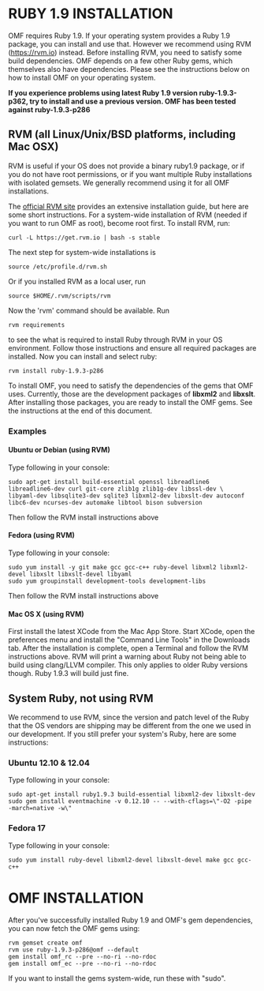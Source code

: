 # RUBY 1.9 INSTALLATION

OMF requires Ruby 1.9. If your operating system provides a Ruby 1.9 package, you can install and use that. However we recommend using RVM (https://rvm.io) instead. Before installing RVM, you need to satisfy some build dependencies. OMF depends on a few other Ruby gems, which themselves also have dependencies. Please see the instructions below on how to install OMF on your operating system.

__If you experience problems using latest Ruby 1.9 version ruby-1.9.3-p362, try to install and use a previous version. OMF has been tested against ruby-1.9.3-p286__

## RVM (all Linux/Unix/BSD platforms, including Mac OSX)

RVM is useful if your OS does not provide a binary ruby1.9 package, or if you do not have root permissions, or if you want multiple Ruby installations with isolated gemsets. We generally recommend using it for all OMF installations.

The [official RVM site](https://rvm.io) provides an extensive installation guide, but here are some short instructions. For a system-wide installation of RVM (needed if you want to run OMF as root), become root first. To install RVM, run:

    curl -L https://get.rvm.io | bash -s stable

The next step for system-wide installations is

    source /etc/profile.d/rvm.sh

Or if you installed RVM as a local user, run

    source $HOME/.rvm/scripts/rvm

Now the 'rvm' command should be available. Run

    rvm requirements

to see the what is required to install Ruby through RVM in your OS environment. Follow those instructions and ensure all required packages are installed.  Now you can install and select ruby:

    rvm install ruby-1.9.3-p286

To install OMF, you need to satisfy the dependencies of the gems that OMF uses. Currently, those are the development packages of **libxml2** and **libxslt**. After installing those packages, you are ready to install the OMF gems. See the instructions at the end of this document.

### Examples

#### Ubuntu or Debian (using RVM)

Type following in your console:

    sudo apt-get install build-essential openssl libreadline6 libreadline6-dev curl git-core zlib1g zlib1g-dev libssl-dev \
    libyaml-dev libsqlite3-dev sqlite3 libxml2-dev libxslt-dev autoconf libc6-dev ncurses-dev automake libtool bison subversion

Then follow the RVM install instructions above

#### Fedora (using RVM)

Type following in your console:

    sudo yum install -y git make gcc gcc-c++ ruby-devel libxml2 libxml2-devel libxslt libxslt-devel libyaml
    sudo yum groupinstall development-tools development-libs

Then follow the RVM install instructions above

#### Mac OS X (using RVM)

First install the latest XCode from the Mac App Store. Start XCode, open the preferences menu and install the "Command Line Tools" in the Downloads tab. After the installation is complete, open a Terminal and follow the RVM instructions above. RVM will print a warning about Ruby not being able to build using clang/LLVM compiler. This only applies to older Ruby versions though. Ruby 1.9.3 will build just fine.

## System Ruby, not using RVM

We recommend to use RVM, since the version and patch level of the Ruby that the OS vendors are shipping may be different from the one we used in our development. If you still prefer your system's Ruby, here are some instructions:

### Ubuntu 12.10 & 12.04

Type following in your console:

    sudo apt-get install ruby1.9.3 build-essential libxml2-dev libxslt-dev
    sudo gem install eventmachine -v 0.12.10 -- --with-cflags=\"-O2 -pipe -march=native -w\"

### Fedora 17

Type following in your console:

    sudo yum install ruby-devel libxml2-devel libxslt-devel make gcc gcc-c++

# OMF INSTALLATION

After you've successfully installed Ruby 1.9 and OMF's gem dependencies, you can now fetch the OMF gems using:

    rvm gemset create omf
    rvm use ruby-1.9.3-p286@omf --default
    gem install omf_rc --pre --no-ri --no-rdoc
    gem install omf_ec --pre --no-ri --no-rdoc

If you want to install the gems system-wide, run these with "sudo".
